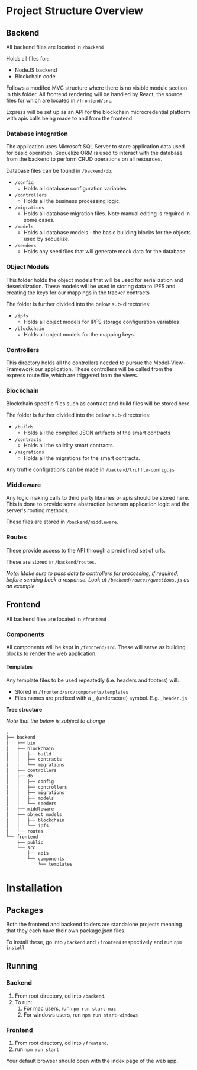 # Project Structure Overview

## Backend

All backend files are located in `/backend`

Holds all files for:
 - NodeJS backend
 - Blockchain code

Follows a modifed MVC structure where there is no visible module section in this folder. All frontend rendering will be handled by React, the source files for which are located in `/frontend/src`.

Express will be set up as an API for the blockchain microcredential platform with apis calls being made to and from the frontend.

### Database integration

The application uses Microsoft SQL Server to store application data used for basic operation.
Sequelize ORM is used to interact with the database from the backend to perform CRUD operations on all resources.

Database files can be found in `/backend/db`:
- `/config`
    - Holds all database configuration variables
- `/controllers`
    - Holds all the business processing logic.
- `/migrations`
    - Holds all database migration files. Note manual editing is required in some cases.
- `/models`
    - Holds all database models - the basic building blocks for the objects used by sequelize.
- `/seeders`
    - Holds any seed files that will generate mock data for the database

### Object Models 

This folder holds the object models that will be used for serialization and deserialization. These models will be used in storing data to IPFS and creating the keys for our mappings in the tracker contracts 

The folder is further divided into the below sub-directories:
- `/ipfs`
    - Holds all object models for IPFS storage configuration variables
- `/blockchain`
    - Holds all object models for the mapping keys.

### Controllers 

This directory holds all the controllers needed to pursue the Model-View-Framework our application. These controllers will be called from the express route file, which are triggered from the views.

### Blockchain

Blockchain specific files such as contract and build files will be stored here.

The folder is further divided into the below sub-directories:
- `/builds`
    - Holds all the compiled JSON artifacts of the smart contracts 
- `/contracts`
    - Holds all the solidity smart contracts.
- `/migrations`
    - Holds all the migrations for the smart contracts.

Any truffle configrations can be made in `/backend/truffle-config.js`

### Middleware

Any logic making calls to third party libraries or apis should be stored here. This is done to provide some abstraction between application logic and the server's routing methods.

These files are stored in `/backend/middleware`.


### Routes

These provide access to the API through a predefined set of urls.

These are stored in `/backend/routes`.

*Note: Make sure to pass data to controllers for processing, if required, before sending back a response. Look at `/backend/routes/questions.js` as an example.*

## Frontend

All backend files are located in `/frontend`

### Components

All components will be kept in `/frontend/src`. These will serve as building blocks to render the web application.

#### Templates

Any template files to be used repeatedly (i.e. headers and footers) will:
 - Stored in `/frontend/src/components/templates`
 - Files names are prefixed with a _ (underscore) symbol. E.g. `_header.js`


 
**Tree structure**

*Note that the below is subject to change*

```bash
.
├── backend
│   ├── bin
│   ├── blockchain
│   │   ├── build
│   │   ├── contracts
│   │   └── migrations
│   ├── controllers
│   ├── db
│   │   ├── config
│   │   ├── controllers
│   │   ├── migrations
│   │   ├── models
│   │   └── seeders
│   ├── middleware
│   ├── object_models
│   │   ├── blockchain
│   │   └── ipfs
│   └── routes
└── frontend
    ├── public
    └── src
        ├── apis
        └── components
            └── templates
```


# Installation

## Packages

Both the frontend and backend folders are standalone projects meaning that they each have their own package.json files.

To install these, go into `/backend` and `/frontend` respectively and run `npm install`

## Running

### Backend

1. From root directory, cd into `/backend`.
2. To run:
    1. For mac users, run `npm run start-mac`
    2. For windows users, run `npm run start-windows`

### Frontend

1. From root directory, cd into `/frontend`.
2. run `npm run start`

Your default browser should open with the index page of the web app.
